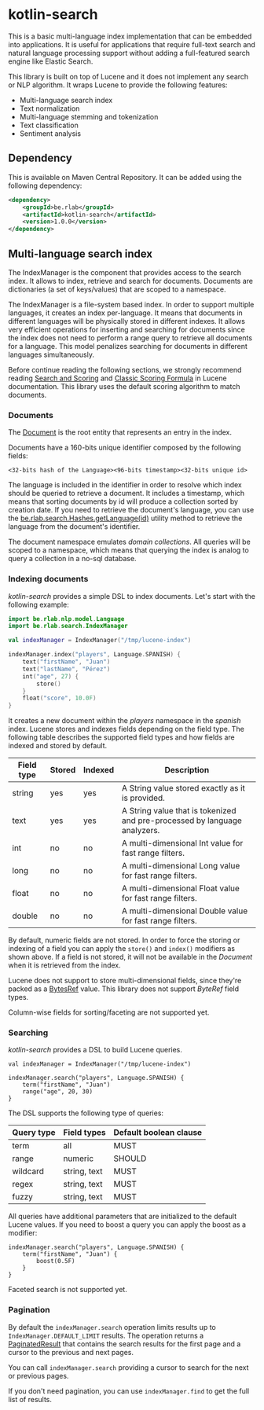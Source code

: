 # kotlin-search

This is a basic multi-language index implementation that can be embedded into applications. It is useful for
applications that require full-text search and natural language processing support without adding a full-featured
search engine like Elastic Search.

This library is built on top of Lucene and it does not implement any search or NLP algorithm. It wraps Lucene
to provide the following features:

* Multi-language search index
* Text normalization
* Multi-language stemming and tokenization
* Text classification
* Sentiment analysis

## Dependency

This is available on Maven Central Repository. It can be added using the following dependency:

```xml
<dependency>
    <groupId>be.rlab</groupId>
    <artifactId>kotlin-search</artifactId>
    <version>1.0.0</version>
</dependency>
```

## Multi-language search index

The IndexManager is the component that provides access to the search index. It allows to index, retrieve
and search for documents. Documents are dictionaries (a set of keys/values) that are scoped to a namespace.

The IndexManager is a file-system based index. In order to support multiple languages, it creates an
index per-language. It means that documents in different languages will be physically stored in different
indexes. It allows very efficient operations for inserting and searching for documents since the index does
not need to perform a range query to retrieve all documents for a language. This model penalizes searching
for documents in different languages simultaneously.

Before continue reading the following sections, we strongly recommend reading
[Search and Scoring](https://lucene.apache.org/core/7_1_0/core/org/apache/lucene/search/package-summary.html#package.description)
and [Classic Scoring Formula](https://lucene.apache.org/core/7_1_0/core/org/apache/lucene/search/similarities/TFIDFSimilarity.html)
in Lucene documentation. This library uses the default scoring algorithm to match documents.

### Documents

The [Document](https://github.com/f-nyx/kotlin-search/blob/master/src/main/kotlin/be/rlab/search/model/Document.kt)
is the root entity that represents an entry in the index.

Documents have a 160-bits unique identifier composed by the following fields:

```
<32-bits hash of the Language><96-bits timestamp><32-bits unique id>
```

The language is included in the identifier in order to resolve which index should be queried to retrieve
a document. It includes a timestamp, which means that sorting documents by id will produce a collection sorted
by creation date. If you need to retrieve the document's language, you can use the
[be.rlab.search.Hashes.getLanguage(id)](https://github.com/f-nyx/kotlin-search/blob/master/src/main/kotlin/be/rlab/search/Hashes.kt)
utility method to retrieve the language from the document's identifier.

The document namespace emulates _domain collections_. All queries will be scoped to a namespace, which means
that querying the index is analog to query a collection in a no-sql database.

### Indexing documents

_kotlin-search_ provides a simple DSL to index documents. Let's start with the following example:

```kotlin
import be.rlab.nlp.model.Language
import be.rlab.search.IndexManager

val indexManager = IndexManager("/tmp/lucene-index")

indexManager.index("players", Language.SPANISH) {
    text("firstName", "Juan")
    text("lastName", "Pérez")
    int("age", 27) {
        store()
    }
    float("score", 10.0F)
}
```

It creates a new document within the _players_ namespace in the _spanish_ index. Lucene stores and indexes
fields depending on the field type. The following table describes the supported field types and how fields
are indexed and stored by default.

| Field type | Stored | Indexed | Description
|------------|--------|---------|-------------
| string     |   yes  |   yes   | A String value stored exactly as it is provided.
| text       |   yes  |   yes   | A String value that is tokenized and pre-processed by language analyzers.
| int        |   no   |   no    | A multi-dimensional Int value for fast range filters.
| long       |   no   |   no    | A multi-dimensional Long value for fast range filters.
| float      |   no   |   no    | A multi-dimensional Float value for fast range filters.
| double     |   no   |   no    | A multi-dimensional Double value for fast range filters.

By default, numeric fields are not stored. In order to force the storing or indexing of a field you can apply
the ```store()``` and ```index()``` modifiers as shown above. If a field is not stored, it will not be available
in the _Document_ when it is retrieved from the index.

Lucene does not support to store multi-dimensional fields, since they're packed as a
[BytesRef](https://lucene.apache.org/core/7_2_1/core/org/apache/lucene/util/BytesRef.html) value. This library
does not support _ByteRef_ field types.

Column-wise fields for sorting/faceting are not supported yet.

### Searching

_kotlin-search_ provides a DSL to build Lucene queries.

```
val indexManager = IndexManager("/tmp/lucene-index")

indexManager.search("players", Language.SPANISH) {
    term("firstName", "Juan")
    range("age", 20, 30)
}
```

The DSL supports the following type of queries:

| Query type |   Field types    |  Default boolean clause
|------------|------------------|-------------------------
|   term     |    all           |  MUST
|   range    |    numeric       |  SHOULD
|  wildcard  |   string, text   |  MUST
|   regex    |   string, text   |  MUST
|   fuzzy    |   string, text   |  MUST

All queries have additional parameters that are initialized to the default Lucene values. If you need to
boost a query you can apply the boost as a modifier:

```
indexManager.search("players", Language.SPANISH) {
    term("firstName", "Juan") {
        boost(0.5F)
    }
}
```

Faceted search is not supported yet.

### Pagination

By default the ```indexManager.search``` operation limits results up to ```IndexManager.DEFAULT_LIMIT```
results. The operation returns a
[PaginatedResult](https://github.com/f-nyx/kotlin-search/blob/master/src/main/kotlin/be/rlab/search/model/PaginatedResult.kt)
that contains the search results for the first page and a cursor to the previous and next pages.

You can call ```indexManager.search``` providing a cursor to search for the next or previous pages.

If you don't need pagination, you can use ```indexManager.find``` to get the full list of results.
